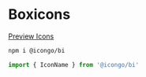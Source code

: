 Boxicons
===

[Preview Icons](http://icongo.github.io/icons/boxicons)

```bash
npm i @icongo/bi
```

```jsx
import { IconName } from '@icongo/bi'
```